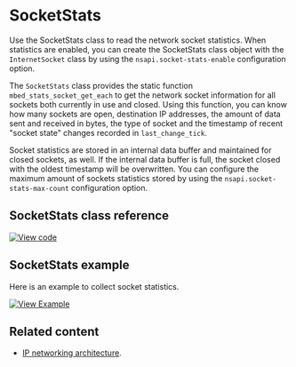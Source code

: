 # SocketStats

Use the SocketStats class to read the network socket statistics. When statistics are enabled, you can create the SocketStats class object with the `InternetSocket` class by using the `nsapi.socket-stats-enable` configuration option.

The `SocketStats` class provides the static function `mbed_stats_socket_get_each` to get the network socket information for all sockets both currently in use and closed. Using this function, you can know how many sockets are open, destination IP addresses, the amount of data sent and received in bytes, the type of socket and the timestamp of recent "socket state" changes recorded in `last_change_tick`.

Socket statistics are stored in an internal data buffer and maintained for closed sockets, as well. If the internal data buffer is full, the socket closed with the oldest timestamp will be overwritten. You can configure the maximum amount of sockets statistics stored by using the `nsapi.socket-stats-max-count` configuration option.

## SocketStats class reference

[![View code](https://www.mbed.com/embed/?type=library)](https://os.mbed.com/docs/v5.11/mbed-os-api-doxy/class_socket_stats.html)

## SocketStats example

Here is an example to collect socket statistics.

[![View Example](https://www.mbed.com/embed/?url=https://github.com/ARMmbed/mbed-os-example-socket-stats)](https://github.com/ARMmbed/mbed-os-example-socket-stats/blob/master/main.cpp)

## Related content

- [IP networking architecture](../reference/ip-networking.html).
